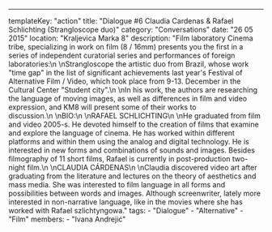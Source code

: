 ---
  templateKey: "action"
  title: "Dialogue #6 Claudia Cardenas & Rafael Schlichting (Strangloscope duo)"
  category: "Conversations"
  date: "26 05 2015"
  location: "Kraljevica Marka 8"
  description: "Film laboratory Cinema tribe, specializing in work on film (8 / 16mm) presents you the first in a series of independent curatorial series and performances of foreign laboratories:\n \nStrangloscope the artistic duo from Brazil, whose work \"time gap\" in the list of significant achievements last year's Festival of Alternative Film / Video, which took place from 9-13. December in the Cultural Center \"Student city\".\n \nIn his work, the authors are researching the language of moving images, as well as differences in film and video expression, and KM8 will present some of their works to discussion.\n \nBIO:\n \nRAFAEL SCHLICHTING\n \nHe graduated from film and video 2005-s. He devoted himself to the creation of films that examine and explore the language of cinema. He has worked within different platforms and within them using the analog and digital technology. He is interested in new forms and combinations of sounds and images. Besides filmography of 11 short films, Rafael is currently in post-production two-night film.\n \nCLAUDIA CÁRDENAS\n \nClaudia discovered video art after graduating from the literature and lectures on the theory of aesthetics and mass media. She was interested to film language in all forms and possibilities between words and images. Although screenwriter, lately more interested in non-narrative language, like in the movies where she has worked with Rafael szlichtyngowa."
  tags: 
    - "Dialogue"
    - "Alternative"
    - "Film"
  members: 
    - "Ivana Andrejić"
